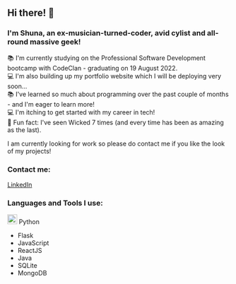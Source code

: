 ## Hi there! :wave:

### I'm Shuna, an ex-musician-turned-coder, avid cylist and all-round massive geek!
:books: I'm currently studying on the Professional Software Development bootcamp with CodeClan - graduating on 19 August 2022. <br />
:computer: I'm also building up my portfolio website which I will be deploying very soon... <br />
:books: I've learned so much about programming over the past couple of months - and I'm eager to learn more! <br />
:computer: I'm itching to get started with my career in tech! <br />
:star2: Fun fact: I've seen Wicked 7 times (and every time has been as amazing as the last). <br />

I am currently looking for work so please do contact me if you like the look of my projects!

### Contact me:
[LinkedIn][<img alt="linkedin" width="22px" src="https://www.kindpng.com/picc/m/363-3632986_logo-linkedin-png-rond-transparent-png.png" />]

### Languages and Tools I use:
<img alt="python" width="22px" src="https://upload.wikimedia.org/wikipedia/commons/thumb/c/c3/Python-logo-notext.svg/2048px-Python-logo-notext.svg.png" /> Python <br />
- Flask
- JavaScript
- ReactJS
- Java
- SQLite
- MongoDB

<br />

[<img alt="linkedin" width="22px" src="https://www.kindpng.com/picc/m/363-3632986_logo-linkedin-png-rond-transparent-png.png" />]: https://www.linkedin.com/in/shuna-mccallum/
